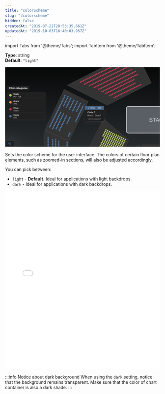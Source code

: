 ```yaml
---
title: "colorScheme"
slug: "/colorscheme"
hidden: false
createdAt: "2019-07-22T20:53:35.661Z"
updatedAt: "2019-10-03T16:40:03.957Z"
---
```


import Tabs from '@theme/Tabs';
import TabItem from '@theme/TabItem';

**Type**: string  
**Default**: `"light"`  

![Screen Shot 2019-07-22 at 2.24.34 PM.png](/img/readme/Screen-Shot-2019-07-22-at-2.24.34-PM.png)

Sets the color scheme for the user interface. The colors of certain floor plan elements, such as zoomed-in sections, will also be adjusted accordingly.

You can pick between:

- `light` - **Default.** Ideal for applications with light backdrops.
- `dark` - Ideal for applications with dark backdrops.


<iframe width="100%" height="580" src="//jsfiddle.net/seatsio/j63n5Loc/21/embedded/js,html,result/" allowfullscreen="allowfullscreen" frameborder="0"></iframe>



:::info Notice about dark background
When using the `dark` setting, notice that the background remains transparent. Make sure that the color of chart container is also a dark shade.
:::

